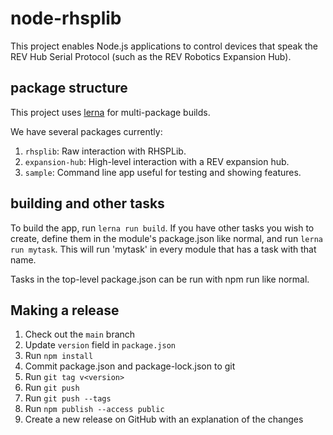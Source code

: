 # node-rhsplib

This project enables Node.js applications to control devices that speak the REV Hub Serial Protocol (such as the REV Robotics Expansion Hub).

## package structure

This project uses [lerna](https://lerna.js.org) for
multi-package builds.

We have several packages currently:

1. `rhsplib`: Raw interaction with RHSPLib.
2. `expansion-hub`: High-level interaction with a REV expansion hub.
3. `sample`: Command line app useful for testing and showing features.

## building and other tasks

To build the app, run `lerna run build`.
If you have other tasks you wish to create, define 
them in the module's package.json like normal, and run 
`lerna run mytask`. This will run 'mytask' in every
module that has a task with that name.

Tasks in the top-level package.json can be run with 
npm run like normal.

## Making a release

1. Check out the `main` branch
2. Update `version` field in `package.json`
3. Run `npm install`
4. Commit package.json and package-lock.json to git
5. Run `git tag v<version>`
6. Run `git push`
7. Run `git push --tags`
8. Run `npm publish --access public`
9. Create a new release on GitHub with an explanation of the changes
